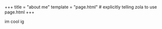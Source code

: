 +++
title = "about me"
template = "page.html" # explicitly telling zola to use page.html
+++

im cool ig
